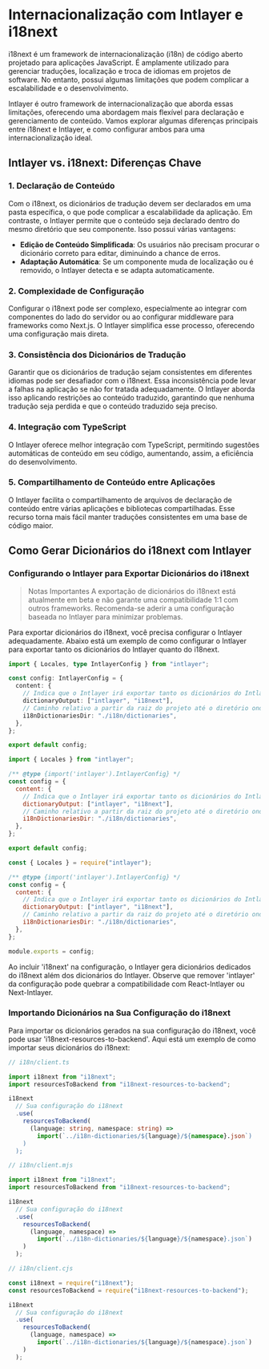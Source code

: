 # Internacionalização com Intlayer e i18next

i18next é um framework de internacionalização (i18n) de código aberto projetado para aplicações JavaScript. É amplamente utilizado para gerenciar traduções, localização e troca de idiomas em projetos de software. No entanto, possui algumas limitações que podem complicar a escalabilidade e o desenvolvimento.

Intlayer é outro framework de internacionalização que aborda essas limitações, oferecendo uma abordagem mais flexível para declaração e gerenciamento de conteúdo. Vamos explorar algumas diferenças principais entre i18next e Intlayer, e como configurar ambos para uma internacionalização ideal.

## Intlayer vs. i18next: Diferenças Chave

### 1. Declaração de Conteúdo

Com o i18next, os dicionários de tradução devem ser declarados em uma pasta específica, o que pode complicar a escalabilidade da aplicação. Em contraste, o Intlayer permite que o conteúdo seja declarado dentro do mesmo diretório que seu componente. Isso possui várias vantagens:

- **Edição de Conteúdo Simplificada**: Os usuários não precisam procurar o dicionário correto para editar, diminuindo a chance de erros.
- **Adaptação Automática**: Se um componente muda de localização ou é removido, o Intlayer detecta e se adapta automaticamente.

### 2. Complexidade de Configuração

Configurar o i18next pode ser complexo, especialmente ao integrar com componentes do lado do servidor ou ao configurar middleware para frameworks como Next.js. O Intlayer simplifica esse processo, oferecendo uma configuração mais direta.

### 3. Consistência dos Dicionários de Tradução

Garantir que os dicionários de tradução sejam consistentes em diferentes idiomas pode ser desafiador com o i18next. Essa inconsistência pode levar a falhas na aplicação se não for tratada adequadamente. O Intlayer aborda isso aplicando restrições ao conteúdo traduzido, garantindo que nenhuma tradução seja perdida e que o conteúdo traduzido seja preciso.

### 4. Integração com TypeScript

O Intlayer oferece melhor integração com TypeScript, permitindo sugestões automáticas de conteúdo em seu código, aumentando, assim, a eficiência do desenvolvimento.

### 5. Compartilhamento de Conteúdo entre Aplicações

O Intlayer facilita o compartilhamento de arquivos de declaração de conteúdo entre várias aplicações e bibliotecas compartilhadas. Esse recurso torna mais fácil manter traduções consistentes em uma base de código maior.

## Como Gerar Dicionários do i18next com Intlayer

### Configurando o Intlayer para Exportar Dicionários do i18next

> Notas Importantes
> A exportação de dicionários do i18next está atualmente em beta e não garante uma compatibilidade 1:1 com outros frameworks. Recomenda-se aderir a uma configuração baseada no Intlayer para minimizar problemas.

Para exportar dicionários do i18next, você precisa configurar o Intlayer adequadamente. Abaixo está um exemplo de como configurar o Intlayer para exportar tanto os dicionários do Intlayer quanto do i18next.

```typescript fileName="intlayer.config.ts" codeFormat="typescript"
import { Locales, type IntlayerConfig } from "intlayer";

const config: IntlayerConfig = {
  content: {
    // Indica que o Intlayer irá exportar tanto os dicionários do Intlayer quanto do i18next
    dictionaryOutput: ["intlayer", "i18next"],
    // Caminho relativo a partir da raiz do projeto até o diretório onde os dicionários i18n serão exportados
    i18nDictionariesDir: "./i18n/dictionaries",
  },
};

export default config;
```

```javascript fileName="intlayer.config.mjs" codeFormat="esm"
import { Locales } from "intlayer";

/** @type {import('intlayer').IntlayerConfig} */
const config = {
  content: {
    // Indica que o Intlayer irá exportar tanto os dicionários do Intlayer quanto do i18next
    dictionaryOutput: ["intlayer", "i18next"],
    // Caminho relativo a partir da raiz do projeto até o diretório onde os dicionários i18n serão exportados
    i18nDictionariesDir: "./i18n/dictionaries",
  },
};

export default config;
```

```javascript fileName="intlayer.config.cjs" codeFormat="commonjs"
const { Locales } = require("intlayer");

/** @type {import('intlayer').IntlayerConfig} */
const config = {
  content: {
    // Indica que o Intlayer irá exportar tanto os dicionários do Intlayer quanto do i18next
    dictionaryOutput: ["intlayer", "i18next"],
    // Caminho relativo a partir da raiz do projeto até o diretório onde os dicionários i18n serão exportados
    i18nDictionariesDir: "./i18n/dictionaries",
  },
};

module.exports = config;
```

Ao incluir 'i18next' na configuração, o Intlayer gera dicionários dedicados do i18next além dos dicionários do Intlayer. Observe que remover 'intlayer' da configuração pode quebrar a compatibilidade com React-Intlayer ou Next-Intlayer.

### Importando Dicionários na Sua Configuração do i18next

Para importar os dicionários gerados na sua configuração do i18next, você pode usar 'i18next-resources-to-backend'. Aqui está um exemplo de como importar seus dicionários do i18next:

```typescript fileName="i18n/client.ts" codeFormat="typescript"
// i18n/client.ts

import i18next from "i18next";
import resourcesToBackend from "i18next-resources-to-backend";

i18next
  // Sua configuração do i18next
  .use(
    resourcesToBackend(
      (language: string, namespace: string) =>
        import(`../i18n-dictionaries/${language}/${namespace}.json`)
    )
  );
```

```javascript fileName="i18n/client.mjs" codeFormat="esm"
// i18n/client.mjs

import i18next from "i18next";
import resourcesToBackend from "i18next-resources-to-backend";

i18next
  // Sua configuração do i18next
  .use(
    resourcesToBackend(
      (language, namespace) =>
        import(`../i18n-dictionaries/${language}/${namespace}.json`)
    )
  );
```

```javascript fileName="i18n/client.cjs" codeFormat="commonjs"
// i18n/client.cjs

const i18next = require("i18next");
const resourcesToBackend = require("i18next-resources-to-backend");

i18next
  // Sua configuração do i18next
  .use(
    resourcesToBackend(
      (language, namespace) =>
        import(`../i18n-dictionaries/${language}/${namespace}.json`)
    )
  );
```
